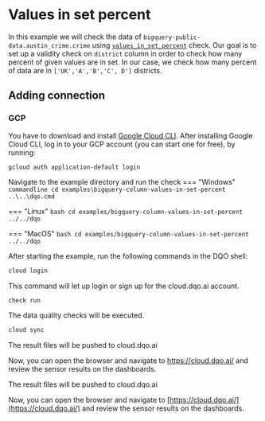 # Values in set percent

In this example we will check the data of `bigquery-public-data.austin_crime.crime` using
[`values_in_set_percent`](../../../check_reference/validity/values_in_set_percent/values_in_set_percent.md) check.
Our goal is to set up a validity check on `district` column in order to check how many percent of given values are in set.
In our case, we check how many percent of data are in `['UK','A','B','C', D']` districts.



## Adding connection
### GCP
You have to download and install [Google Cloud CLI](https://cloud.google.com/sdk/docs/install).
After installing Google Cloud CLI, log in to your GCP account (you can start one for free), by running:

```commandline
gcloud auth application-default login
```
    
Navigate to the example directory and run the check
=== "Windows"
    ```commandline
    cd examples\bigquery-column-values-in-set-percent
    ..\..\dqo.cmd
    ```

=== "Linux"
    ```bash
    cd examples/bigquery-column-values-in-set-percent
    ../../dqo
    ```

=== "MacOS"
    ```bash
    cd examples/bigquery-column-values-in-set-percent
    ../../dqo
    ```

After starting the example, run the following commands in the DQO shell:
```bash
cloud login
```
This command will let up login or sign up for the cloud.dqo.ai account.

```bash
check run
```
The data quality checks will be executed.
```bash
cloud sync
```
The result files will be pushed to cloud.dqo.ai

Now, you can open the browser and navigate to https://cloud.dqo.ai/ and review the sensor results on the dashboards.

The result files will be pushed to cloud.dqo.ai

Now, you can open the browser and navigate to [https://cloud.dqo.ai/](https://cloud.dqo.ai/)
and review the sensor results on the dashboards.